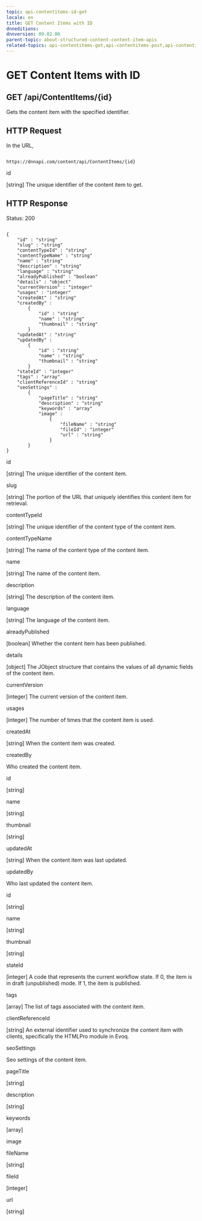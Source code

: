 ```yaml
---
topic: api-contentitems-id-get
locale: en
title: GET Content Items with ID
dnneditions: 
dnnversion: 09.02.00
parent-topic: about-structured-content-content-item-apis
related-topics: api-contentitems-get,api-contentitems-post,api-contentitems-id-put,api-contentitems-id-delete,about-structured-content-api-get-responses
---
```


# GET Content Items with ID

## GET /api/ContentItems/{id}

Gets the content item with the specified identifier.

## HTTP Request

In the URL,

```

https://dnnapi.com/content/api/ContentItems/{id}

```

id

\[string\] The unique identifier of the content item to get.

## HTTP Response

Status: 200

```

{
    "id" : "string"
    "slug" : "string"
    "contentTypeId" : "string"
    "contentTypeName" : "string"
    "name" : "string"
    "description" : "string"
    "language" : "string"
    "alreadyPublished" : "boolean"
    "details" : "object"
    "currentVersion" : "integer"
    "usages" : "integer"
    "createdAt" : "string"
    "createdBy" :
        {
            "id" : "string"
            "name" : "string"
            "thumbnail" : "string"
        }
    "updatedAt" : "string"
    "updatedBy" :
        {
            "id" : "string"
            "name" : "string"
            "thumbnail" : "string"
        }
    "stateId" : "integer"
    "tags" : "array"
    "clientReferenceId" : "string"
    "seoSettings" :
        {
            "pageTitle" : "string"
            "description" : "string"
            "keywords" : "array"
            "image" :
                {
                    "fileName" : "string"
                    "fileId" : "integer"
                    "url" : "string"
                }
        }
}

```

id

\[string\] The unique identifier of the content item.

slug

\[string\] The portion of the URL that uniquely identifies this content item for retrieval.

contentTypeId

\[string\] The unique identifier of the content type of the content item.

contentTypeName

\[string\] The name of the content type of the content item.

name

\[string\] The name of the content item.

description

\[string\] The description of the content item.

language

\[string\] The language of the content item.

alreadyPublished

\[boolean\] Whether the content item has been published.

details

\[object\] The JObject structure that contains the values of all dynamic fields of the content item.

currentVersion

\[integer\] The current version of the content item.

usages

\[integer\] The number of times that the content item is used.

createdAt

\[string\] When the content item was created.

createdBy

Who created the content item.

id

\[string\]

name

\[string\]

thumbnail

\[string\]

updatedAt

\[string\] When the content item was last updated.

updatedBy

Who last updated the content item.

id

\[string\]

name

\[string\]

thumbnail

\[string\]

stateId

\[integer\] A code that represents the current workflow state. If 0, the item is in draft (unpublished) mode. If 1, the item is published.

tags

\[array\] The list of tags associated with the content item.

clientReferenceId

\[string\] An external identifier used to synchronize the content item with clients, specifically the HTMLPro module in Evoq.

seoSettings

Seo settings of the content item.

pageTitle

\[string\]

description

\[string\]

keywords

\[array\]

image

fileName

\[string\]

fileId

\[integer\]

url

\[string\]